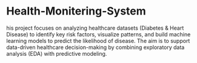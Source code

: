 # Health-Monitering-System
his project focuses on analyzing healthcare datasets (Diabetes &amp; Heart Disease) to identify key risk factors, visualize patterns, and build machine learning models to predict the likelihood of disease. The aim is to support data-driven healthcare decision-making by combining exploratory data analysis (EDA) with predictive modeling.
